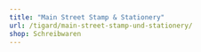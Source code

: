```yaml
---
title: "Main Street Stamp & Stationery"
url: /tigard/main-street-stamp-und-stationery/
shop: Schreibwaren
---
```

